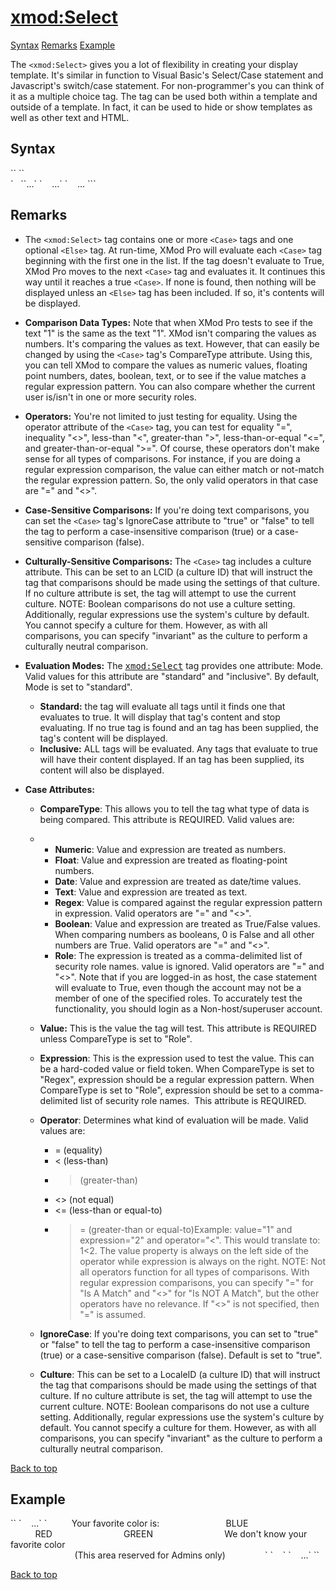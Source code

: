 # <xmod:Select>

<a name="top"></a>

[Syntax](#syntax) [Remarks](#remarks) [Example](#example)

The `<xmod:Select>` gives you a lot of flexibility in creating your display template. It's similar in function to Visual Basic's Select/Case statement and Javascript's switch/case statement. For non-programmer's you can think of it as a multiple choice tag. The tag can be used both within a template and outside of a template. In fact, it can be used to hide or show templates as well as other text and HTML.

<a name="syntax" xmlns=""></a>

## Syntax

<div xmlns="">`<xmod:Select`  
`    Mode="Standard|Inclusive">`  
`<Case` `CompareType="Numeric|Float|Date|Text|Regex|Boolean|Role"`  
`          Value="_string_"`  
`          Expression="_string_"`  
`          Operator="<|>|<>|=|<=|>="`  
`          IgnoreCase="true|false"  
          Culture="_LocaleID_" >`</div>

<div xmlns="">`  </Case>  
``<Case>...</Case>`  
`    ...`  
`    <Else>...</Else>  
``</xmod:Select>`</div>

## Remarks

*   The `<xmod:Select>` tag contains one or more `<Case>` tags and one optional `<Else>` tag. At run-time, XMod Pro will evaluate each `<Case>` tag beginning with the first one in the list. If the tag doesn't evaluate to True, XMod Pro moves to the next `<Case>` tag and evaluates it. It continues this way until it reaches a true `<Case>`. If none is found, then nothing will be displayed unless an `<Else>` tag has been included. If so, it's contents will be displayed.  

*   **Comparison Data Types:** Note that when XMod Pro tests to see if the text "1" is the same as the text "1". XMod isn't comparing the values as numbers. It's comparing the values as text. However, that can easily be changed by using the `<Case>` tag's CompareType attribute. Using this, you can tell XMod to compare the values as numeric values, floating point numbers, dates, boolean, text, or to see if the value matches a regular expression pattern. You can also compare whether the current user is/isn't in one or more security roles.  

*   **Operators:** You're not limited to just testing for equality. Using the operator attribute of the `<Case>` tag, you can test for equality "=", inequality "<>", less-than "<", greater-than ">", less-than-or-equal "<=", and greater-than-or-equal ">=". Of course, these operators don't make sense for all types of comparisons. For instance, if you are doing a regular expression comparison, the value can either match or not-match the regular expression pattern. So, the only valid operators in that case are "=" and "<>".  

*   **Case-Sensitive Comparisons:** If you're doing text comparisons, you can set the `<Case>` tag's IgnoreCase attribute to "true" or "false" to tell the tag to perform a case-insensitive comparison (true) or a case-sensitive comparison (false).  

*   **Culturally-Sensitive Comparisons:** The `<Case>` tag includes a culture attribute. This can be set to an LCID (a culture ID) that will instruct the tag that comparisons should be made using the settings of that culture. If no culture attribute is set, the tag will attempt to use the current culture. NOTE: Boolean comparisons do not use a culture setting. Additionally, regular expressions use the system's culture by default. You cannot specify a culture for them. However, as with all comparisons, you can specify "invariant" as the culture to perform a culturally neutral comparison.  

*   **Evaluation Modes:** The <span style="font-family: monospace;" xmlns="http://www.w3.org/1999/xhtml"><xmod:Select></span> tag provides one attribute: Mode. Valid values for this attribute are "standard" and "inclusive". By default, Mode is set to "standard".
    *   **Standard:** the tag will evaluate all <span style="font-family: monospace;"><Case></span> tags until it finds one that evaluates to true. It will display that tag's content and stop evaluating. If no true <span style="font-family: monospace;" xmlns="http://www.w3.org/1999/xhtml"><Case></span> tag is found and an <span style="font-family: monospace;" xmlns="http://www.w3.org/1999/xhtml"><Else></span> tag has been supplied, the <span style="font-family: monospace;" xmlns="http://www.w3.org/1999/xhtml"><Else></span> tag's content will be displayed.
    *   **Inclusive:** ALL <span style="font-family: monospace;" xmlns="http://www.w3.org/1999/xhtml"><Case></span> tags will be evaluated. Any tags that evaluate to true will have their content displayed. If an <span style="font-family: monospace;"><Else></span> tag has been supplied, its content will also be displayed.  

*   **Case Attributes:**
    *   **CompareType**: This allows you to tell the tag what type of data is being compared. This attribute is REQUIRED. Valid values are:
    *   *   **Numeric**: Value and expression are treated as numbers.
        *   **Float**: Value and expression are treated as floating-point numbers.
        *   **Date**: Value and expression are treated as date/time values.
        *   **Text**: Value and expression are treated as text.
        *   **Regex**: Value is compared against the regular expression pattern in expression. Valid operators are "=" and "<>".
        *   **Boolean**: Value and expression are treated as True/False values. When comparing numbers as booleans, 0 is False and all other numbers are True. Valid operators are "=" and "<>".
        *   **Role**: The expression is treated as a comma-delimited list of security role names. value is ignored. Valid operators are "=" and "<>". Note that if you are logged-in as host, the case statement will evaluate to True, even though the account may not be a member of one of the specified roles. To accurately test the functionality, you should login as a Non-host/superuser account.  

    *   **Value:** This is the value the tag will test. This attribute is REQUIRED unless CompareType is set to "Role".  

    *   **Expression**: This is the expression used to test the value. This can be a hard-coded value or field token. When CompareType is set to "Regex", expression should be a regular expression pattern. When CompareType is set to "Role", expression should be set to a comma-delimited list of security role names.  This attribute is REQUIRED.  

    *   **Operator**: Determines what kind of evaluation will be made. Valid values are:
        *   = (equality)
        *   < (less-than)
        *   > (greater-than)
        *   <> (not equal)
        *   <= (less-than or equal-to)
        *   >= (greater-than or equal-to)Example: value="1" and expression="2" and operator="<". This would translate to: 1<2\. The value property is always on the left side of the operator while expression is always on the right. NOTE: Not all operators function for all types of comparisons. With regular expression comparisons, you can specify "=" for "Is A Match" and "<>" for "Is NOT A Match", but the other operators have no relevance. If "<>" is not specified, then "=" is assumed.  

    *   **IgnoreCase**: If you're doing text comparisons, you can set to "true" or "false" to tell the tag to perform a case-insensitive comparison (true) or a case-sensitive comparison (false). Default is set to "true".  

    *   **Culture**: This can be set to a LocaleID (a culture ID) that will instruct the tag that comparisons should be made using the settings of that culture. If no culture attribute is set, the tag will attempt to use the current culture. NOTE: Boolean comparisons do not use a culture setting. Additionally, regular expressions use the system's culture by default. You cannot specify a culture for them. However, as with all comparisons, you can specify "invariant" as the culture to perform a culturally neutral comparison.  

[Back to top](#top)  
<a name="example" xmlns=""></a>

## Example

<div xmlns="">`<xmod:Template ...>`  
`    ...`  
`    <ItemTemplate>  
      Your favorite color is:  
      <xmod:Select>  
        <Case CompareType="text" Operator="=" Value='[[FavColor]]'  
              Expression="blue" IgnoreCase="true">  
          <span color="#0000FF">BLUE</span>  
        </Case>  
        <Case CompareType="text" Operator="=" Value='[[FavColor]]'  
              Expression="red" IgnoreCase="true">  
          <span color="#FF0000">RED</span>  
        </Case>  
        <Case CompareType="text" Operator="=" Value='[[FavColor]]'  
              Expression="green" IgnoreCase="true">  
          <span color="#00FF00">GREEN</span>  
        </Case>  
        <Else>  
          We don't know your favorite color  
        </Else>  
      </xmod:Select><br />  
      <xmod:Select>  
        <Case CompareType="role" Operator="=" Expression="Administrators">  
          (This area reserved for Admins only)  
        </Case>  
      </xmod:Select>`  
`    </ItemTemplate>`  
`    ...`  
`</xmod:Template>`</div>

[Back to top](#top)
